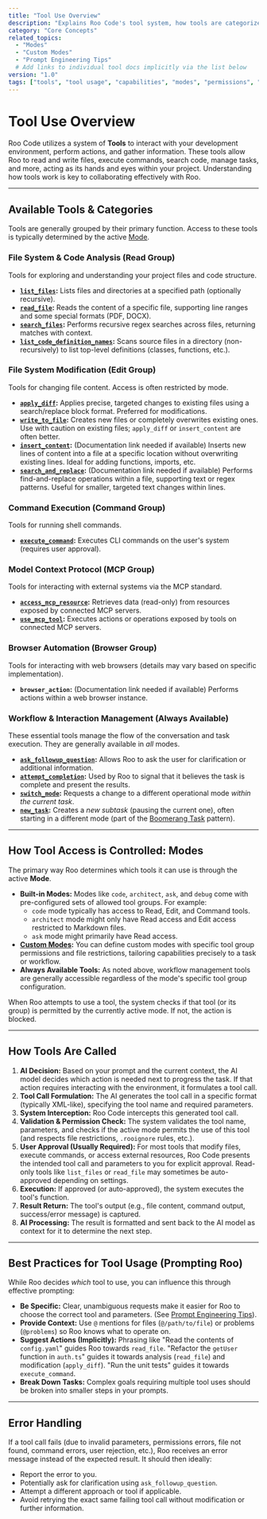 ```yaml
---
title: "Tool Use Overview"
description: "Explains Roo Code's tool system, how tools are categorized, accessed based on modes, and best practices for their use."
category: "Core Concepts"
related_topics:
  - "Modes"
  - "Custom Modes"
  - "Prompt Engineering Tips"
  # Add links to individual tool docs implicitly via the list below
version: "1.0"
tags: ["tools", "tool usage", "capabilities", "modes", "permissions", "workflow"]
---
```


# Tool Use Overview

Roo Code utilizes a system of **Tools** to interact with your development environment, perform actions, and gather information. These tools allow Roo to read and write files, execute commands, search code, manage tasks, and more, acting as its hands and eyes within your project. Understanding how tools work is key to collaborating effectively with Roo.

---

## Available Tools & Categories

Tools are generally grouped by their primary function. Access to these tools is typically determined by the active [Mode](./custom-modes.md).

### File System & Code Analysis (Read Group)

Tools for exploring and understanding your project files and code structure.

- **[`list_files`](./list_files-tool.md):** Lists files and directories at a specified path (optionally recursive).
- **[`read_file`](./read_file-tool.md):** Reads the content of a specific file, supporting line ranges and some special formats (PDF, DOCX).
- **[`search_files`](./search_files-tool.md):** Performs recursive regex searches across files, returning matches with context.
- **[`list_code_definition_names`](./list_code_definition_names-tool.md):** Scans source files in a directory (non-recursively) to list top-level definitions (classes, functions, etc.).

### File System Modification (Edit Group)

Tools for changing file content. Access is often restricted by mode.

- **[`apply_diff`](./apply_diff-tool.md):** Applies precise, targeted changes to existing files using a search/replace block format. Preferred for modifications.
- **[`write_to_file`](./write_to_file-tool.md):** Creates new files or completely overwrites existing ones. Use with caution on existing files; `apply_diff` or `insert_content` are often better.
- **[`insert_content`](#):** (Documentation link needed if available) Inserts new lines of content into a file at a specific location without overwriting existing lines. Ideal for adding functions, imports, etc.
- **[`search_and_replace`](#):** (Documentation link needed if available) Performs find-and-replace operations within a file, supporting text or regex patterns. Useful for smaller, targeted text changes within lines.

### Command Execution (Command Group)

Tools for running shell commands.

- **[`execute_command`](./execute_command-tool.md):** Executes CLI commands on the user's system (requires user approval).

### Model Context Protocol (MCP Group)

Tools for interacting with external systems via the MCP standard.

- **[`access_mcp_resource`](./access_mcp-tool.md):** Retrieves data (read-only) from resources exposed by connected MCP servers.
- **[`use_mcp_tool`](./use_mcp_tool.md):** Executes actions or operations exposed by tools on connected MCP servers.

### Browser Automation (Browser Group)

Tools for interacting with web browsers (details may vary based on specific implementation).

- **`browser_action`:** (Documentation link needed if available) Performs actions within a web browser instance.

### Workflow & Interaction Management (Always Available)

These essential tools manage the flow of the conversation and task execution. They are generally available in *all* modes.

- **[`ask_followup_question`](./ask_followup_question-tool.md):** Allows Roo to ask the user for clarification or additional information.
- **[`attempt_completion`](./attempt_completion-tool.md):** Used by Roo to signal that it believes the task is complete and present the results.
- **[`switch_mode`](./switch_mode-tool.md):** Requests a change to a different operational mode *within the current task*.
- **[`new_task`](./new_task-tool.md):** Creates a *new subtask* (pausing the current one), often starting in a different mode (part of the [Boomerang Task](./boomerang-tasks.md) pattern).

---

## How Tool Access is Controlled: Modes

The primary way Roo determines which tools it can use is through the active **Mode**.

- **Built-in Modes:** Modes like `code`, `architect`, `ask`, and `debug` come with pre-configured sets of allowed tool groups. For example:
    - `code` mode typically has access to Read, Edit, and Command tools.
    - `architect` mode might only have Read access and Edit access restricted to Markdown files.
    - `ask` mode might primarily have Read access.
- **[Custom Modes](./custom-modes.md):** You can define custom modes with specific tool group permissions and file restrictions, tailoring capabilities precisely to a task or workflow.
- **Always Available Tools:** As noted above, workflow management tools are generally accessible regardless of the mode's specific tool group configuration.

When Roo attempts to use a tool, the system checks if that tool (or its group) is permitted by the currently active mode. If not, the action is blocked.

---

## How Tools Are Called

1.  **AI Decision:** Based on your prompt and the current context, the AI model decides which action is needed next to progress the task. If that action requires interacting with the environment, it formulates a tool call.
2.  **Tool Call Formulation:** The AI generates the tool call in a specific format (typically XML-like), specifying the tool name and required parameters.
3.  **System Interception:** Roo Code intercepts this generated tool call.
4.  **Validation & Permission Check:** The system validates the tool name, parameters, and checks if the active mode permits the use of this tool (and respects file restrictions, `.rooignore` rules, etc.).
5.  **User Approval (Usually Required):** For most tools that modify files, execute commands, or access external resources, Roo Code presents the intended tool call and parameters to you for explicit approval. Read-only tools like `list_files` or `read_file` may sometimes be auto-approved depending on settings.
6.  **Execution:** If approved (or auto-approved), the system executes the tool's function.
7.  **Result Return:** The tool's output (e.g., file content, command output, success/error message) is captured.
8.  **AI Processing:** The result is formatted and sent back to the AI model as context for it to determine the next step.

---

## Best Practices for Tool Usage (Prompting Roo)

While Roo decides *which* tool to use, you can influence this through effective prompting:

- **Be Specific:** Clear, unambiguous requests make it easier for Roo to choose the correct tool and parameters. (See [Prompt Engineering Tips](./prompt-engineering-tips.md)).
- **Provide Context:** Use `@` mentions for files (`@/path/to/file`) or problems (`@problems`) so Roo knows what to operate on.
- **Suggest Actions (Implicitly):** Phrasing like "Read the contents of `config.yaml`" guides Roo towards `read_file`. "Refactor the `getUser` function in `auth.ts`" guides it towards analysis (`read_file`) and modification (`apply_diff`). "Run the unit tests" guides it towards `execute_command`.
- **Break Down Tasks:** Complex goals requiring multiple tool uses should be broken into smaller steps in your prompts.

---

## Error Handling

If a tool call fails (due to invalid parameters, permissions errors, file not found, command errors, user rejection, etc.), Roo receives an error message instead of the expected result. It should then ideally:

- Report the error to you.
- Potentially ask for clarification using `ask_followup_question`.
- Attempt a different approach or tool if applicable.
- Avoid retrying the exact same failing tool call without modification or further information.
